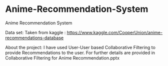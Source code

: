 # Anime-Recommendation-System
Anime Recommendation System

Data set: Taken from kaggle : https://www.kaggle.com/CooperUnion/anime-recommendations-database

About the project: I have used User-User based Collaborative Filtering to provide Recommendations to the user. For further details are                        provided in Collaborative Filtering for Anime Recommendation.pptx
